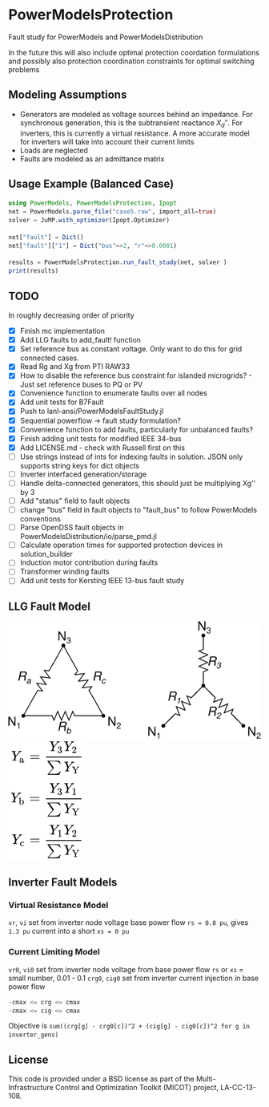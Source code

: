# PowerModelsProtection

Fault study for PowerModels and PowerModelsDistribution

In the future this will also include optimal protection coordation formulations and possibly also protection coordination constraints for optimal switching problems

## Modeling Assumptions

* Generators are modeled as voltage sources behind an impedance. For synchronous generation, this is the subtransient reactance $X_d''$. For inverters, this is currently a virtual resistance. A more accurate model for inverters will take into account their
current limits
* Loads are neglected
* Faults are modeled as an admittance matrix

## Usage Example (Balanced Case)

```julia
using PowerModels, PowerModelsProtection, Ipopt
net = PowerModels.parse_file("case5.raw", import_all=true)
solver = JuMP.with_optimizer(Ipopt.Optimizer)

net["fault"] = Dict()
net["fault"]["1"] = Dict("bus"=>2, "r"=>0.0001)

results = PowerModelsProtection.run_fault_study(net, solver )
print(results)
```

## TODO

In roughly decreasing order of priority

* [x] Finish mc implementation
* [x] Add LLG faults to add_fault! function
* [x] Set reference bus as constant voltage. Only want to do this for grid connected cases.
* [x] Read Rg and Xg from PTI RAW33
* [x] How to disable the reference bus constraint for islanded microgrids? - Just set reference buses to PQ or PV
* [x] Convenience function to enumerate faults over all nodes
* [x] Add unit tests for B7Fault
* [x] Push to lanl-ansi/PowerModelsFaultStudy.jl
* [x] Sequential powerflow -> fault study formulation?
* [x] Convenience function to add faults, particularly for unbalanced faults?
* [x] Finish adding unit tests for modified IEEE 34-bus
* [x] Add LICENSE.md - check with Russell first on this
* [ ] Use strings instead of ints for indexing faults in solution. JSON only supports string keys for dict objects
* [ ] Inverter interfaced generation/storage
* [ ] Handle delta-connected generators, this should just be multiplying Xg'' by 3
* [ ] Add "status" field to fault objects
* [ ] change "bus" field in fault objects to "fault_bus" to follow PowerModels conventions
* [ ] Parse OpenDSS fault objects in PowerModelsDistribution/io/parse_pmd.jl
* [ ] Calculate operation times for supported protection devices in solution_builder
* [ ] Induction motor contribution during faults
* [ ] Transformer winding faults
* [ ] Add unit tests for Kersting IEEE 13-bus fault study

## LLG Fault Model

![Wye & Delta Load Configurations](/docs/src/assets/wye-delta.svg)
![Unbalanced Wye to Delta Admittance Conversion](/docs/src/assets/wye-delta-admittance-conversion.svg)

## Inverter Fault Models

### Virtual Resistance Model

`vr`, `vi` set from inverter node voltage base power flow
`rs = 0.8 pu`, gives `1.3 pu` current into a short
`xs = 0 pu`

### Current Limiting Model

`vr0`, `vi0` set from inverter node voltage from base power flow
`rs` or `xs` = small number, 0.01 - 0.1
`crg0`, `cig0` set from inverter current injection in base power flow

```julia
-cmax <= crg <= cmax
-cmax <= cig <= cmax
```

Objective is `sum((crg[g] - crg0[c])^2 + (cig[g] - cig0[c])^2 for g in inverter_gens)`

## License

This code is provided under a BSD license as part of the Multi-Infrastructure Control and Optimization Toolkit (MICOT) project, LA-CC-13-108.
